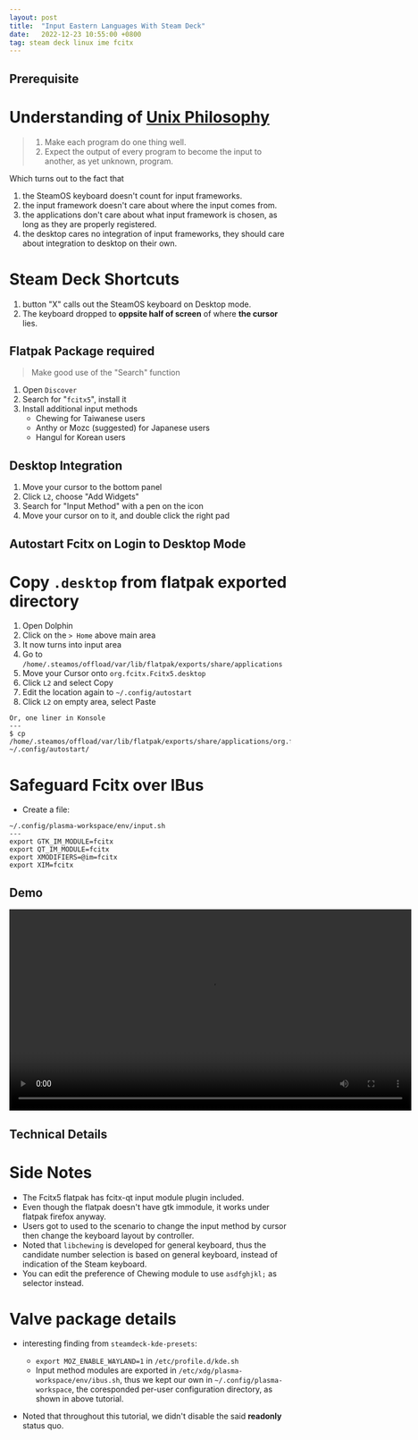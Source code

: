 ```yaml
---
layout: post
title:  "Input Eastern Languages With Steam Deck"
date:   2022-12-23 10:55:00 +0800
tag: steam deck linux ime fcitx
---
```


## Prerequisite

# Understanding of [Unix Philosophy](https://en.wikipedia.org/wiki/Unix_philosophy)

> 1. Make each program do one thing well.
> 2. Expect the output of every program to become the input to another, as yet unknown, program.

Which turns out to the fact that

1. the SteamOS keyboard doesn't count for input frameworks.
2. the input framework doesn't care about where the input comes from.
3. the applications don't care about what input framework is chosen, as long as they are properly registered.
4. the desktop cares no integration of input frameworks, they should care about integration to desktop on their own.

# Steam Deck Shortcuts

1. button "X" calls out the SteamOS keyboard on Desktop mode.
2. The keyboard dropped to **oppsite half of screen** of where **the cursor** lies.

## Flatpak Package required

> Make good use of the "Search" function

1. Open `Discover`
2. Search for "`fcitx5`", install it
3. Install additional input methods
    - Chewing for Taiwanese users
    - Anthy or Mozc (suggested) for Japanese users
    - Hangul for Korean users

## Desktop Integration

1. Move your cursor to the bottom panel
2. Click `L2`, choose "Add Widgets"
3. Search for "Input Method" with a pen on the icon
4. Move your cursor on to it, and double click the right pad

## Autostart Fcitx on Login to Desktop Mode

# Copy `.desktop` from flatpak exported directory

1. Open Dolphin
2. Click on the `> Home` above main area
3. It now turns into input area
4. Go to `/home/.steamos/offload/var/lib/flatpak/exports/share/applications`
5. Move your Cursor onto `org.fcitx.Fcitx5.desktop`
6. Click `L2` and select Copy
7. Edit the location again to `~/.config/autostart`
8. Click `L2` on empty area, select Paste

```
Or, one liner in Konsole
---
$ cp /home/.steamos/offload/var/lib/flatpak/exports/share/applications/org.fcitx.Fcitx5.desktop ~/.config/autostart/
```

# Safeguard Fcitx over IBus

- Create a file:

```
~/.config/plasma-workspace/env/input.sh
---
export GTK_IM_MODULE=fcitx
export QT_IM_MODULE=fcitx
export XMODIFIERS=@im=fcitx
export XIM=fcitx
```


## Demo

<video width="720" height="-1" src="/assets/2022-12-23.webm"></video>


## Technical Details

# Side Notes

- The Fcitx5 flatpak has fcitx-qt input module plugin included.
- Even though the flatpak doesn't have gtk immodule, it works under flatpak firefox anyway.
- Users got to used to the scenario to change the input method by cursor then change the keyboard layout by controller.
- Noted that `libchewing` is developed for general keyboard, thus the candidate number selection is based on general keyboard, instead of indication of the Steam keyboard.
- You can edit the preference of Chewing module to use `asdfghjkl;` as selector instead.

# Valve package details

- interesting finding from `steamdeck-kde-presets`:

    - `export MOZ_ENABLE_WAYLAND=1` in `/etc/profile.d/kde.sh`
    - Input method modules are exported in `/etc/xdg/plasma-workspace/env/ibus.sh`, thus we kept our own in `~/.config/plasma-workspace`, the coresponded per-user configuration directory, as shown in above tutorial.

- Noted that throughout this tutorial, we didn't disable the said **readonly** status quo.
